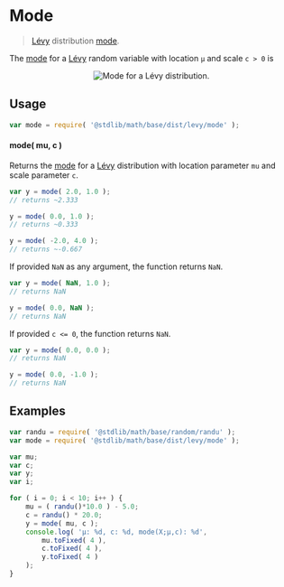 # Mode

> [Lévy][levy] distribution [mode][mode].


<!-- Section to include introductory text. Make sure to keep an empty line after the intro `section` element and another before the `/section` close. -->

<section class="intro">

The [mode][mode] for a [Lévy][levy] random variable with location `μ` and scale `c > 0` is

<!-- <equation class="equation" label="eq:levy_expectation" align="center" raw="\operatorname{mode}\left( X \right) = \mu + \frac{c}{3}" alt="Mode for a Lévy distribution."> -->

<div class="equation" align="center" data-raw-text="\operatorname{mode}\left( X \right) = \mu + \frac{c}{3}" data-equation="eq:levy_expectation">
    <img src="" alt="Mode for a Lévy distribution.">
    <br>
</div>

<!-- </equation> -->

</section>

<!-- /.intro -->

<!-- Package usage documentation. -->

<section class="usage">

## Usage

``` javascript
var mode = require( '@stdlib/math/base/dist/levy/mode' );
```

#### mode( mu, c )

Returns the [mode][mode] for a [Lévy][levy] distribution with location parameter `mu` and scale parameter `c`.

``` javascript
var y = mode( 2.0, 1.0 );
// returns ~2.333

y = mode( 0.0, 1.0 );
// returns ~0.333

y = mode( -2.0, 4.0 );
// returns ~-0.667
```

If provided `NaN` as any argument, the function returns `NaN`.

``` javascript
var y = mode( NaN, 1.0 );
// returns NaN

y = mode( 0.0, NaN );
// returns NaN
```

If provided `c <= 0`, the function returns `NaN`.

``` javascript
var y = mode( 0.0, 0.0 );
// returns NaN

y = mode( 0.0, -1.0 );
// returns NaN
```

</section>

<!-- /.usage -->

<!-- Package usage notes. Make sure to keep an empty line after the `section` element and another before the `/section` close. -->

<section class="notes">

</section>

<!-- /.notes -->

<!-- Package usage examples. -->

<section class="examples">

## Examples

``` javascript
var randu = require( '@stdlib/math/base/random/randu' );
var mode = require( '@stdlib/math/base/dist/levy/mode' );

var mu;
var c;
var y;
var i;

for ( i = 0; i < 10; i++ ) {
    mu = ( randu()*10.0 ) - 5.0;
    c = randu() * 20.0;
    y = mode( mu, c );
    console.log( 'µ: %d, c: %d, mode(X;µ,c): %d',
        mu.toFixed( 4 ),
        c.toFixed( 4 ),
        y.toFixed( 4 )
    );
}
```

</section>

<!-- /.examples -->

<!-- Section to include cited references. If references are included, add a horizontal rule *before* the section. Make sure to keep an empty line after the `section` element and another before the `/section` close. -->

<section class="references">

</section>

<!-- /.references -->

<!-- Section for all links. Make sure to keep an empty line after the `section` element and another before the `/section` close. -->

<section class="links">

[levy]: https://en.wikipedia.org/wiki/L%C3%A9vy_distribution
[mode]: https://en.wikipedia.org/wiki/Mode_%28statistics%29

</section>

<!-- /.links -->
